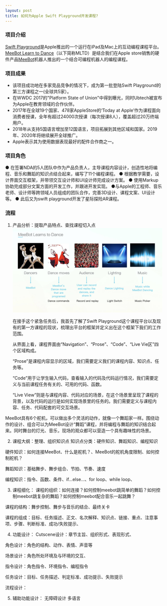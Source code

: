 ```yaml
---
layout: post
title: 如何为Apple Swift Playground开发课程?
---
```


### 项目介绍
[Swift Playground](https://www.apple.com.cn/swift/playgrounds/)是Apple推出的一个运行在iPad及Mac上的互动编程课程平台。[MeeBot Learn to Dance](https://www.apple.com.cn/today/event/coding-skills-robots-swift-playground/)（以下简称MLTD）是结合我们在Apple store销售的硬件产品[MeeBot]()机器人推出的一个结合可编程机器人的编程课程。 

### 项目成果
- 该项目成功地在多家竞品竞争的情况下，成为第一批登陆Swift Playground的第三方课程之一(全球共5家）。
-  在WWDC 2017的"Platform State of Union"中得到曝光，同时Ubtech被宣布为Apple在教育领域的合作伙伴。
- 2017年在全球19个国家、478家AppleStore的‘Today at Apple’作为课程面向消费者授课，全年有超过24000次授课（每次授课8人），覆盖超过20万终端用户。
- 2018年从支持5国语言增加至12国语言，项目拓展到其他区域和国家。2019年、2020年将继续展开全球推广。
- Apple表示其为使用数据表现最好的配件合作商之一。

### 项目角色

● 在签署NDA的5人团队中作为产品负责人，主导课程内容设计，创造性地将编程、音乐和舞蹈的知识点结合起来，编写了11个编程课程。
● 根据教学需要，设计界面交互框架，并带领交互设计师和UI设计师完成设计方案。
● 使用Markup协助完成部分文案方面的开发工作，并跟进开发实现。
●与Apple的工程师、音乐老师、设计师等跨领域人员组成的团队合作，完善3D设计、课程文案、UI设计等。
● 此后又为swift playground开发了星际探险AR课程。


### 流程
1. 产品分析：提取产品特点、查找课程切入点
![MeeBot课程概念](/assets/playground/Concept.jpeg)

    在接手这个紧急任务后，我首先了解了Swift Playground这个课程平台以及现有的第一方课程的现状，梳理出平台的框架并定义出在这个框架下我们的工作范围。
    
    从界面上看，课程界面由“Navigation”、“Prose”、“Code”、“Live Vie区”四个区域构成。
    
    “Prose”是课程内容显示的区域，我们需要定义我们的课程内容、知识点、任务等。
    
    “Code”用于让学生输入代码，查看输入的代码及代码运行情况，我们需要定义与当前课程任务有关的、可用的代码、函数。

    “Live View”则是与课程内容、代码对应的场景，在这个场景里呈现了课程的背景，以及代码的运行是如何实现场景里的任务的。我们需要定义与课程内容、任务、代码配套的可交互场景。

MeeBot具有6个舵机，可以做出多个灵活的动作，就像一个舞蹈家一样。围绕动作的设计、组合可以为MeeBot设计“舞蹈”课程，并将编程与舞蹈的知识结合起来。同时舞台的灯光、音乐，现场的观众都可以营造一个具有趣味性的场景。

2. 课程大纲：整理、组织知识点
知识点分类：硬件知识、舞蹈知识、编程知识

硬件知识：如何连接MeeBot、什么是舵机？、MeeBot的舵机角度限制、如何控制舵机？

舞蹈知识：基础舞步、舞步组合、节拍、节奏、速度

编程知识：指令、函数、条件、if...else...、for loop、while loop、

3. 课程细化：
课程的组织：如何连接？如何控制meebot跳简单的舞蹈？如何控制meebot跳复杂的舞蹈？如何控制meebot配合音乐一起跳舞？

课程的结构：舞步控制、舞步与音乐的结合、最终关卡

课程的组成：目标、任务描述、正文、名次解释、知识点、链接、重点、注意事项、步骤、判断标准、成功/失败提示、

4. 功能设计：
Cutscene设计：章节主旨、组织形式、表现形式、

角色设计：角色的结构、动作、表情、声音等

场景设计：角色所处环境及与环境的交互、

指令设计：角色指令、环境指令、编程指令

任务设计：目标、任务描述、判定标准、成功提示、失败提示

流程设计：

5. 辅助功能设计：
无障碍设计
多语言

